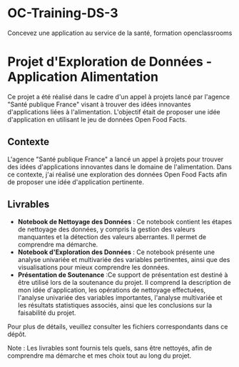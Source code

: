 # OC-Training-DS-3
Concevez une application au service de la santé, formation openclassrooms

# Projet d'Exploration de Données - Application Alimentation

Ce projet a été réalisé dans le cadre d'un appel à projets lancé par l'agence "Santé publique France" visant à trouver des idées innovantes d'applications liées à l'alimentation. L'objectif était de proposer une idée d'application en utilisant le jeu de données Open Food Facts.

## Contexte
L'agence "Santé publique France" a lancé un appel à projets pour trouver des idées d'applications innovantes dans le domaine de l'alimentation. Dans ce contexte, j'ai réalisé une exploration des données Open Food Facts afin de proposer une idée d'application pertinente.

## Livrables
- **Notebook de Nettoyage des Données** :  Ce notebook contient les étapes de nettoyage des données, y compris la gestion des valeurs manquantes et la détection des valeurs aberrantes. Il permet de comprendre ma démarche.
- **Notebook d'Exploration des Données** :  Ce notebook présente une analyse univariée et multivariée des variables pertinentes, ainsi que des visualisations pour mieux comprendre les données.
- **Présentation de Soutenance** :Ce support de présentation est destiné à être utilisé lors de la soutenance du projet. Il comprend la description de mon idée d'application, les opérations de nettoyage effectuées, l'analyse univariée des variables importantes, l'analyse multivariée et les résultats statistiques associés, ainsi que les conclusions sur la faisabilité du projet.

Pour plus de détails, veuillez consulter les fichiers correspondants dans ce dépôt.

Note : Les livrables sont fournis tels quels, sans être nettoyés, afin de comprendre ma démarche et mes choix tout au long du projet.
